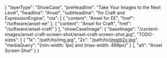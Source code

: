 {
    "layerType": "ShowCase",
    "preHeadline": "Take Your Images to the Next Level",
    "headline": "Ansel",
    "subHeadline": "for Craft and ExpressionEngine",
    "cta": [
        {
            "content": "Ansel for EE",
            "href": "/software/ansel-ee"
        },
        {
            "content": "Ansel for Craft",
            "href": "/software/ansel-craft"
        }
    ],
    "showCaseImage": {
        "baseImage": "/content-images/ansel-craft-screen-shot/ansel-craft-screen-shot.jpg",
        "TODO-sizes": [
            {
                "1x": "/path/to/img.jpg",
                "2x": "/path/to/img@2x.jpg",
                "mediaQuery": "(min-width: 1px) and (max-width: 499px)"
            }
        ],
        "alt": "Ansel Screen Shot"
    }
}
